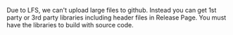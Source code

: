 
Due to LFS, we can't upload large files to github. 
Instead you can get 1st party or 3rd party libraries including header files in Release Page. 
You must have the libraries to build with source code.